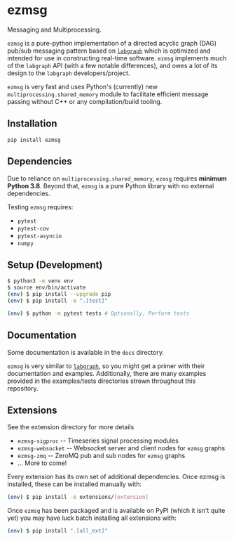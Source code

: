 # ezmsg

Messaging and Multiprocessing.

`ezmsg` is a pure-python implementation of a directed acyclic graph (DAG) pub/sub messaging pattern based on [`labgraph`](https://github.com/facebookresearch/labgraph) which is optimized and intended for use in constructing real-time software.  `ezmsg` implements much of the `labgraph` API (with a few notable differences), and owes a lot of its design to the `labgraph` developers/project.

`ezmsg` is very fast and uses Python's (currently) new `multiprocessing.shared_memory` module to facilitate efficient message passing without C++ or any compilation/build tooling.

## Installation
`pip install ezmsg`

## Dependencies

Due to reliance on `multiprocessing.shared_memory`, `ezmsg` requires __minimum Python 3.8__. Beyond that, `ezmsg` is a pure Python library with no external dependencies.

Testing `ezmsg` requires: 
* `pytest`
* `pytest-cov`
* `pytest-asyncio`
* `numpy`

## Setup (Development)
``` bash
$ python3 -m venv env
$ source env/bin/activate
(env) $ pip install --upgrade pip
(env) $ pip install -e ".[test]"

(env) $ python -m pytest tests # Optionally, Perform tests
```

## Documentation
Some documentation is available in the `docs` directory.

`ezmsg` is very similar to [`labgraph`](https://www.github.com/facebookresearch/labgraph), so you might get a primer with their documentation and examples. Additionally, there are many examples provided in the examples/tests directories strewn throughout this repository.

## Extensions
See the extension directory for more details
* `ezmsg-sigproc` -- Timeseries signal processing modules
* `ezmsg-websocket` -- Websocket server and client nodes for `ezmsg` graphs
* `ezmsg-zmq` -- ZeroMQ pub and sub nodes for `ezmsg` graphs
* ... More to come!

Every extension has its own set of additional dependencies.  Once ezmsg is installed, these can be installed manually with:
``` bash
(env) $ pip install -e extensions/[extension]
```

Once `ezmsg` has been packaged and is available on PyPI (which it isn't quite yet) you may have luck batch installing all extensions with:
``` bash
(env) $ pip install ".[all_ext]"
```
